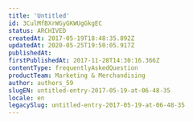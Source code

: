 ```yaml
---
title: 'Untitled'
id: 3CulMfBXrWGyGKWUgGkgEC
status: ARCHIVED
createdAt: 2017-05-19T18:48:35.892Z
updatedAt: 2020-05-25T19:50:05.917Z
publishedAt: 
firstPublishedAt: 2017-11-28T14:30:16.366Z
contentType: frequentlyAskedQuestion
productTeam: Marketing & Merchandising
author: authors_59
slugEN: untitled-entry-2017-05-19-at-06-48-35
locale: en
legacySlug: untitled-entry-2017-05-19-at-06-48-35
---
```




